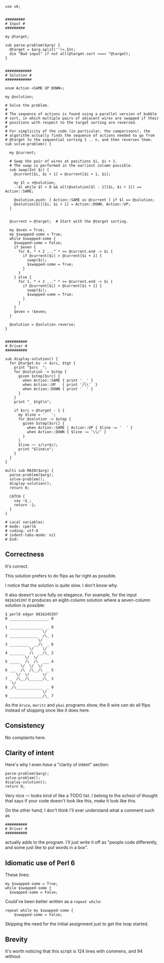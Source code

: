     use v6;


    #########
    # Input #
    #########

    my @target;

    sub parse-problem($arg) {
      @target = $arg.split('')».Int;
      die "Bad input" if not all(@target.sort «==» ^@target);
    }


    ############
    # Solution #
    ############

    enum Action <SAME UP DOWN>;

    my @solution;

    # Solve the problem.
    #
    # The sequence of actions is found using a parallel version of bubble
    # sort, in which multiple pairs of adjacent wires are swapped if their
    # positions with respect to the target sorting are reversed.
    #
    # For simplicity of the code (in particular, the comparisons), the
    # algorithm actually finds the sequence of actions needed to go from
    # @target to the sequential sorting 1 .. n, and then reverses them.
    sub solve-problem() {

      my @current;

      # Swap the pair of wires at positions $i, $i + 1.
      # The swap is performed in the earliest column possible.
      sub swap(Int $i) {
        @current[$i, $i + 1] = @current[$i + 1, $i];

        my $l = +@solution;
        --$l while $l > 0 && all(@solution[$l - 1][$i, $i + 1]) == Action::SAME;

        @solution.push: [ Action::SAME xx @current ] if $l == @solution;
        @solution[$l][$i, $i + 1] = Action::DOWN, Action::UP;
      }


      @current = @target;  # Start with the @target sorting.

      my $even = True;
      my $swapped-some = True;
      while $swapped-some {
        $swapped-some = False;
        if $even {
          for 0, * + 2 ...^ * >= @current.end -> $i {
            if @current[$i] > @current[$i + 1] {
              swap($i);
              $swapped-some = True;
            }
          }
        } else {
          for 1, * + 2 ...^ * >= @current.end -> $i {
            if @current[$i] > @current[$i + 1] {
              swap($i);
              $swapped-some = True;
            }
          }
        }
        $even = !$even;
      }

      @solution = @solution.reverse;
    }


    ##########
    # Driver #
    ##########

    sub display-solution() {
      for @target.kv -> $src, $tgt {
        print "$src _";
        for @solution -> $step {
          given $step[$src] {
            when Action::SAME { print '__' }
            when Action::UP   { print '/\\'  }
            when Action::DOWN { print '  ' }
          }
        }
        print "_ $tgt\n";

        if $src < @target - 1 {
          my $line = '   ';
          for @solution -> $step {
            given $step[$src] {
              when Action::SAME | Action::UP { $line ~= '  ' }
              when Action::DOWN { $line ~= '\\/' }
            }
          }
          $line ~~ s/\s+$//;
          print "$line\n";
        }
      }
    }

    multi sub MAIN($arg) {
      parse-problem($arg);
      solve-problem();
      display-solution();
      return 0;

      CATCH {
        say ~$_;
        return -1;
      }
    }

    # Local variables:
    # mode: cperl6
    # coding: utf-8
    # indent-tabs-mode: nil
    # End:

## Correctness

It's correct.

This solution prefers to do flips as far right as possible.

I notice that the solution is quite slow. I don't know why.

It also doesn't score fully on elegance. For example, for the input
`0816245397` it produces an eight-column solution where a seven-column solution
is possible:

    $ perl6 edgar 0816245397
    0 __________________ 0

    1 _______________  _ 8
                     \/
    2 _____________  /\_ 1
                   \/
    3 _________  __/\  _ 6
               \/    \/
    4 _______  /\  __/\_ 2
             \/  \/
    5 _____  /\  /\  ___ 4
           \/  \/  \/
    6 ___  /\  /\__/\  _ 5
         \/  \/      \/
    7 _  /\__/\______/\_ 3
       \/
    8 _/\____________  _ 9
                     \/
    9 _______________/\_ 7

As the `bruce`, `moritz` and `pkai` programs show, the 8 wire can do all flips
instead of stopping once like it does here.

## Consistency

No complaints here.

## Clarity of intent

Here's why I even *have* a "clarity of intent" section:

    parse-problem($arg);
    solve-problem();
    display-solution();
    return 0;

Very nice &mdash; looks kind of like a TODO list. I belong to the school of
thought that says if your code doesn't look like this, *make* it look like
this.

On the other hand, I don't think I'll ever understand what a comment such as

    ##########
    # Driver #
    ##########

actually adds to the program. I'll just write it off as "people code
differently, and some just like to put words in a box".

## Idiomatic use of Perl 6

These lines:

    my $swapped-some = True;
    while $swapped-some {
      $swapped-some = False;

Could've been better written as a `repeat while`:

    repeat while my $swapped-some {
        $swapped-some = False;

Skipping the need for the initial assignment just to get the loop started.

## Brevity

It's worth noticing that this script is 124 lines with commens, and 94 without.

